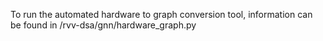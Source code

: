 To run the automated hardware to graph conversion tool, information can be found in /rvv-dsa/gnn/hardware_graph.py